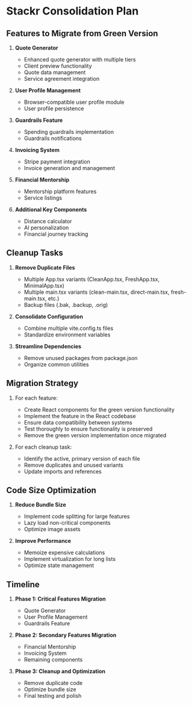 # Stackr Consolidation Plan

## Features to Migrate from Green Version

1. **Quote Generator**
   - Enhanced quote generator with multiple tiers
   - Client preview functionality
   - Quote data management
   - Service agreement integration

2. **User Profile Management**
   - Browser-compatible user profile module
   - User profile persistence

3. **Guardrails Feature**
   - Spending guardrails implementation
   - Guardrails notifications

4. **Invoicing System**
   - Stripe payment integration
   - Invoice generation and management

5. **Financial Mentorship**
   - Mentorship platform features
   - Service listings

6. **Additional Key Components**
   - Distance calculator
   - AI personalization
   - Financial journey tracking

## Cleanup Tasks

1. **Remove Duplicate Files**
   - Multiple App.tsx variants (CleanApp.tsx, FreshApp.tsx, MinimalApp.tsx)
   - Multiple main.tsx variants (clean-main.tsx, direct-main.tsx, fresh-main.tsx, etc.)
   - Backup files (.bak, .backup, .orig)

2. **Consolidate Configuration**
   - Combine multiple vite.config.ts files
   - Standardize environment variables

3. **Streamline Dependencies**
   - Remove unused packages from package.json
   - Organize common utilities

## Migration Strategy

1. For each feature:
   - Create React components for the green version functionality
   - Implement the feature in the React codebase
   - Ensure data compatibility between systems
   - Test thoroughly to ensure functionality is preserved
   - Remove the green version implementation once migrated

2. For each cleanup task:
   - Identify the active, primary version of each file
   - Remove duplicates and unused variants
   - Update imports and references

## Code Size Optimization

1. **Reduce Bundle Size**
   - Implement code splitting for large features
   - Lazy load non-critical components
   - Optimize image assets

2. **Improve Performance**
   - Memoize expensive calculations
   - Implement virtualization for long lists
   - Optimize state management

## Timeline

1. **Phase 1: Critical Features Migration**
   - Quote Generator
   - User Profile Management
   - Guardrails Feature

2. **Phase 2: Secondary Features Migration**
   - Financial Mentorship
   - Invoicing System
   - Remaining components

3. **Phase 3: Cleanup and Optimization**
   - Remove duplicate code
   - Optimize bundle size
   - Final testing and polish